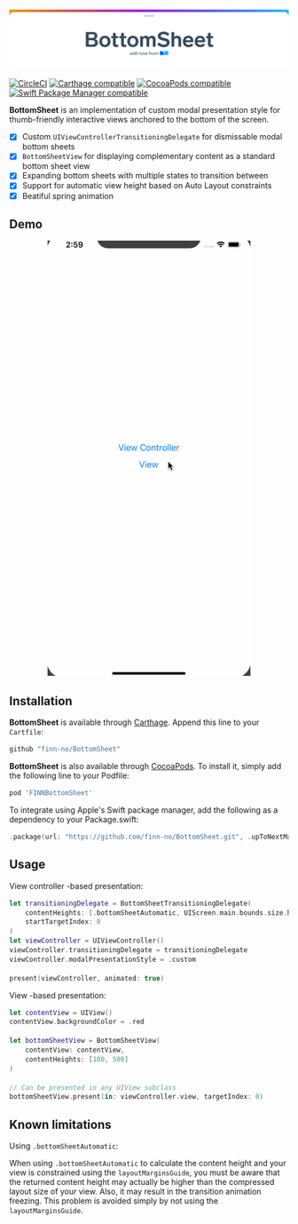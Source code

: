 <img src="/GitHub/bottom-sheet-banner.png">

[![CircleCI](https://img.shields.io/circleci/project/github/finn-no/BottomSheet/master.svg)](https://circleci.com/gh/finn-no/BottomSheet/tree/master)
[![Carthage compatible](https://img.shields.io/badge/Carthage-compatible-4BC51D.svg?style=flat)](https://github.com/Carthage/Carthage)
[![CocoaPods compatible](https://img.shields.io/cocoapods/v/FINNBottomSheet.svg)](https://cocoapods.org/pods/FINNBottomSheet)
[![Swift Package Manager compatible](https://img.shields.io/badge/Swift%20Package%20Manager-compatible-brightgreen.svg)](https://github.com/apple/swift-package-manager)

**BottomSheet** is an implementation of custom modal presentation style for thumb-friendly interactive views anchored to the bottom of the screen.

- [x] Custom `UIViewControllerTransitioningDelegate` for dismissable modal bottom sheets
- [x] `BottomSheetView` for displaying complementary content as a standard bottom sheet view
- [x] Expanding bottom sheets with multiple states to transition between
- [x] Support for automatic view height based on Auto Layout constraints
- [x] Beatiful spring animation

## Demo

<p align="center">
  <img src="/GitHub/demo.gif"/>
</p>

## Installation

**BottomSheet** is available through [Carthage](https://github.com/Carthage/Carthage). Append this line to your `Cartfile`:

```ruby
github "finn-no/BottomSheet"
```

**BottomSheet** is also available through [CocoaPods](http://cocoapods.org). To install it, simply add the following line to your Podfile:

```ruby
pod 'FINNBottomSheet'
```

To integrate using Apple's Swift package manager, add the following as a dependency to your Package.swift:

```swift
.package(url: "https://github.com/finn-no/BottomSheet.git", .upToNextMajor(from: "1.0.0"))
```

## Usage

View controller -based presentation:

```swift
let transitioningDelegate = BottomSheetTransitioningDelegate(
    contentHeights: [.bottomSheetAutomatic, UIScreen.main.bounds.size.height - 200],
    startTargetIndex: 0
)
let viewController = UIViewController()
viewController.transitioningDelegate = transitioningDelegate
viewController.modalPresentationStyle = .custom

present(viewController, animated: true)
```

View -based presentation:

```swift
let contentView = UIView()
contentView.backgroundColor = .red

let bottomSheetView = BottomSheetView(
    contentView: contentView,
    contentHeights: [100, 500]
)

// Can be presented in any UIView subclass
bottomSheetView.present(in: viewController.view, targetIndex: 0) 
```

## Known limitations

Using `.bottomSheetAutomatic`:

When using `.bottomSheetAutomatic` to calculate the content height and your view is constrained using the `layoutMarginsGuide`, you must be aware that the returned content height may actually be higher than the compressed layout size of your view. Also, it may result in the transition animation freezing. This problem is avoided simply by not using the `layoutMarginsGuide`. 
